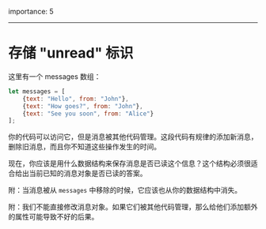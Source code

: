 importance: 5

---

# 存储 "unread" 标识

这里有一个 messages 数组：

```js
let messages = [
    {text: "Hello", from: "John"},
    {text: "How goes?", from: "John"},
    {text: "See you soon", from: "Alice"}
];
```

你的代码可以访问它，但是消息被其他代码管理。这段代码有规律的添加新消息，删除旧消息，而且你不知道这些操作发生的时间。

现在，你应该是用什么数据结构来保存消息是否已读这个信息？这个结构必须很适合给出当前已知的消息对象是否已读的答案。

附：当消息被从 `messages` 中移除的时候，它应该也从你的数据结构中消失。

附：我们不能直接修改消息对象。如果它们被其他代码管理，那么给他们添加额外的属性可能导致不好的后果。
